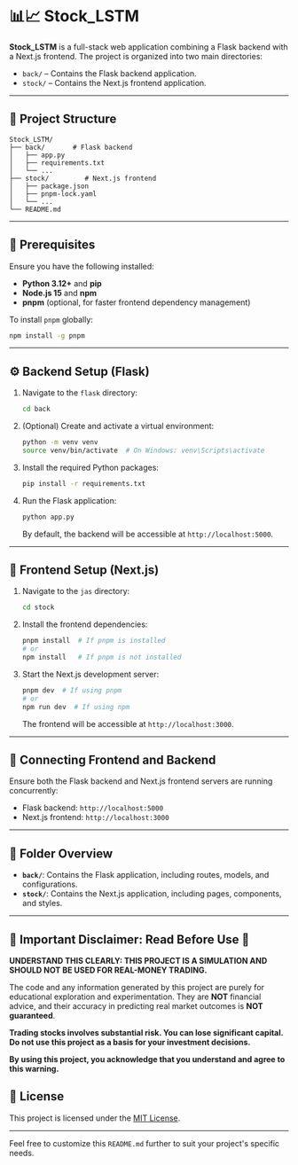 # 📊📈 Stock_LSTM

**Stock_LSTM** is a full-stack web application combining a Flask backend with a Next.js frontend. The project is organized into two main directories:

* `back/` – Contains the Flask backend application.
* `stock/` – Contains the Next.js frontend application.

---

## 🚀 Project Structure

```
Stock_LSTM/
├── back/       # Flask backend
│   ├── app.py
│   ├── requirements.txt
│   └── ...
├── stock/         # Next.js frontend
│   ├── package.json
│   ├── pnpm-lock.yaml
│   └── ...
└── README.md
```

---

## 🧰 Prerequisites

Ensure you have the following installed:

* **Python 3.12+** and **pip**
* **Node.js 15** and **npm**
* **pnpm** (optional, for faster frontend dependency management)

To install `pnpm` globally:

```bash
npm install -g pnpm
```

---

## ⚙️ Backend Setup (Flask)

1. Navigate to the `flask` directory:

   ```bash
   cd back
   ```

2. (Optional) Create and activate a virtual environment:

   ```bash
   python -m venv venv
   source venv/bin/activate  # On Windows: venv\Scripts\activate
   ```

3. Install the required Python packages:

   ```bash
   pip install -r requirements.txt
   ```

4. Run the Flask application:

   ```bash
   python app.py
   ```

   By default, the backend will be accessible at `http://localhost:5000`.

---

## 🎨 Frontend Setup (Next.js)

1. Navigate to the `jas` directory:

   ```bash
   cd stock
   ```

2. Install the frontend dependencies:

   ```bash
   pnpm install  # If pnpm is installed
   # or
   npm install   # If pnpm is not installed
   ```

3. Start the Next.js development server:

   ```bash
   pnpm dev  # If using pnpm
   # or
   npm run dev  # If using npm
   ```

   The frontend will be accessible at `http://localhost:3000`.

---

## 🔗 Connecting Frontend and Backend

Ensure both the Flask backend and Next.js frontend servers are running concurrently:

* Flask backend: `http://localhost:5000`
* Next.js frontend: `http://localhost:3000`


---

## 📂 Folder Overview

* **`back/`**: Contains the Flask application, including routes, models, and configurations.
* **`stock/`**: Contains the Next.js application, including pages, components, and styles.

---

## 🛑 Important Disclaimer: Read Before Use 🛑

**UNDERSTAND THIS CLEARLY: THIS PROJECT IS A SIMULATION AND SHOULD NOT BE USED FOR REAL-MONEY TRADING.**

The code and any information generated by this project are purely for educational exploration and experimentation. They are **NOT** financial advice, and their accuracy in predicting real market outcomes is **NOT guaranteed**.

**Trading stocks involves substantial risk. You can lose significant capital. Do not use this project as a basis for your investment decisions.**

**By using this project, you acknowledge that you understand and agree to this warning.**



## 📄 License

This project is licensed under the [MIT License](LICENSE).

---

Feel free to customize this `README.md` further to suit your project's specific needs.
